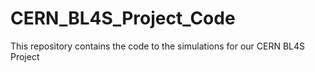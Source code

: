 # CERN_BL4S_Project_Code
This repository contains the code to the simulations for our CERN BL4S Project
